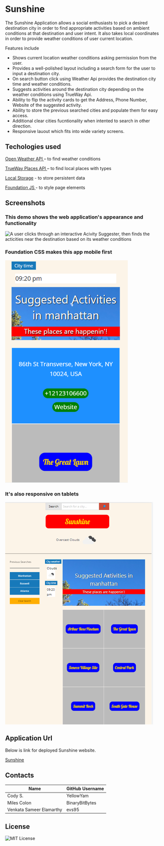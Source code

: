 # Sunshine
The Sunshine Application allows a social enthusiasts to pick a desired destination city in order to find appropriate activities based on ambient conditions at that destination and user intent.
It also takes local coordinates in order to provide weather conditions of user current location.

Features include

* Shows current location weather conditions asking permission from the user.
* Provides a well-polished layout including a search form for the user to input a destination city.
* On search button click using Weather Api provides the destination city time and weather conditions.
* Suggests activities around the destination city depending on the weather conditions using TrueWay Api.
* Ability to flip the activity cards to get the Address, Phone Number, Website of the suggested activity.
* Ability to store the previous searched cities and populate them for easy access.
* Additional clear cities fucntionality when intented to search in other direction.
* Responsive lauout which fits into wide variety screens.

## Techologies used

[Open Weather API ](https://openweathermap.org/) – to find weather conditions

[TrueWay Places API ](https://rapidapi.com/trueway/api/trueway-places/) – to find local places with types

[Local Storage](https://developer.mozilla.org/en-US/docs/Web/API/Window/localStorage) - to store persistent data

[Foundation JS ](https://get.foundation/)- to style page elements

## Screenshots

### This demo shows the web application's appearance and functionality

![A user clicks through an interactive Acivity Suggester, then finds the acticities near the destination based on its weather conditions](assets/images/screenshot.gif.gif)

### Foundation CSS makes this app mobile first
![The app on mobile devices](assets/images/sunshine-mobile-screenshot.png)

### It's also responsive on tablets
![The app on tablets](assets/images/sunshine-tablet-screenshot.png)

## Application Url

Below is link for deployed Sunshine website.

[Sunshine](https://yellowyam.github.io/Sunshine/)

## Contacts

| Name                     | GitHub Username |
|--------------------------|-----------------|
| Cody S.                  | YellowYam       |
| Miles Colon              | BinaryBitBytes  |
| Venkata Sameer Elamarthy | evs95           |

## License
![MIT License](https://img.shields.io/badge/license-MIT-green)
